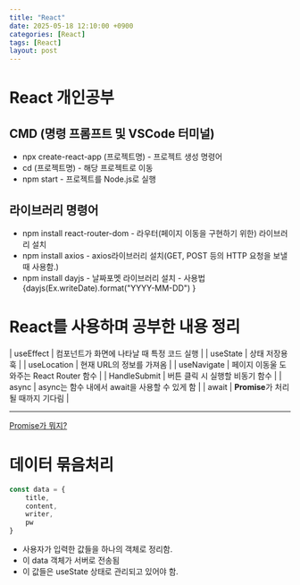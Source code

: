 ```yaml
---
title: "React"
date: 2025-05-18 12:10:00 +0900
categories: [React]
tags: [React]
layout: post
---
```


# React 개인공부
  
## **CMD (명령 프롬프트 및 VSCode 터미널)**
- npx create-react-app (프로젝트명) - 프로젝트 생성 명령어
- cd (프로젝트명) - 해당 프로젝트로 이동
- npm start - 프로젝트를 Node.js로 실행
  
## 라이브러리 명령어
- npm install react-router-dom - 라우터(페이지 이동을 구현하기 위한) 라이브러리 설치
- npm install axios - axios라이브러리 설치(GET, POST 등의 HTTP 요청을 보낼 때 사용함.)
- npm install dayjs - 날짜포멧 라이브러리 설치 - 사용법 {dayjs(Ex.writeDate).format("YYYY-MM-DD") }
  
# React를 사용하며 공부한 내용 정리
  
| useEffect | 컴포넌트가 화면에 나타날 때 특정 코드 실행 |
| useState | 상태 저장용 훅 |
| useLocation | 현재 URL의 정보를 가져옴 |
| useNavigate | 페이지 이동울 도와주는 React Router 함수 |
| HandleSubmit | 버튼 클릭 시 실행할 비동기 함수 |
| async | async는 함수 내에서 await을 사용할 수 있게 함 |
| await | **Promise**가 처리될 때까지 기다림 |
  
---

[Promise가 뭐지?](/posts/Promise/)

  
# 데이터 묶음처리

```javascript
const data = {
	title,
	content,
	writer,
	pw
}
```
  
- 사용자가 입력한 값들을 하나의 객체로 정리함.
- 이 data 객체가 서버로 전송됨
- 이 값들은 useState 상태로 관리되고 있어야 함.